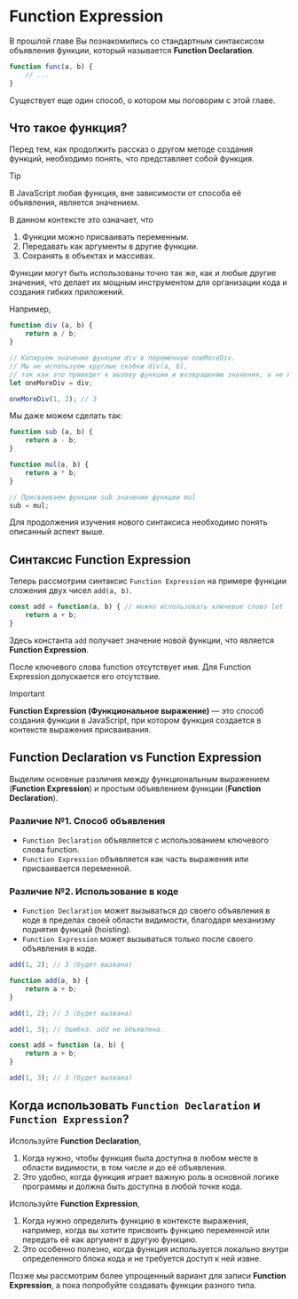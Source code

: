 # Function Expression

В прошлой главе Вы познакомились со стандартным синтаксисом объявления функции, который называется **Function Declaration**.
```js
function func(a, b) {
    // ...
}
```
Существует еще один способ, о котором мы поговорим с этой главе.

## Что такое функция?

Перед тем, как продолжить рассказ о другом методе создания функций, необходимо понять, что представляет собой функция.

> [!TIP]
> В JavaScript любая функция, вне зависимости от способа её объявления, является значением.

В данном контексте это означает, что
1. Функции можно присваивать переменным.
2. Передавать как аргументы в другие функции.
3. Сохранять в объектах и массивах.

Функции могут быть использованы точно так же, как и любые другие значения, что делает их мощным инструментом для организации кода и создания гибких приложений.

Например,
```js
function div (a, b) {
    return a / b;
}

// Копируем значение функции div в переменную oneMoreDiv.
// Мы не используем круглые скобки div(a, b), 
// так как это приведет к вызову функции и возвращению значения, а не копированию функции.
let oneMoreDiv = div;

oneMoreDiv(1, 2); // 3
```

Мы даже можем сделать так:
```js
function sub (a, b) {
    return a - b;
}

function mul(a, b) {
    return a * b;
}

// Присваиваем функции sub значение функции mul
sub = mul; 
```

Для продолжения изучения нового синтаксиса необходимо понять описанный аспект выше.

## Синтаксис Function Expression

Теперь рассмотрим синтаксис `Function Expression` на примере функции сложения двух чисел `add(a, b)`.

```js
const add = function(a, b) { // можно использовать ключевое слово let
    return a + b;
}
```

Здесь константа `add` получает значение новой функции, что является **Function Expression**.

После ключевого слова function отсутствует имя. Для Function Expression допускается его отсутствие.

> [!IMPORTANT]
> **Function Expression (Функциональное выражение)** — это способ создания функции в JavaScript, при котором функция создается в контексте выражения присваивания.


## Function Declaration vs Function Expression

Выделим основные различия между функциональным выражением (**Function Expression**) и простым объявлением функции (**Function Declaration**).

### Различие №1. Способ объявления

* `Function Declaration` объявляется с использованием ключевого слова function.
* `Function Expression` объявляется как часть выражения или присваивается переменной.

### Различие №2. Использование в коде

* `Function Declaration` может вызываться до своего объявления в коде в пределах своей области видимости, благодаря механизму поднятия функций (hoisting).
* `Function Expression` может вызываться только после своего объявления в коде.

```js
add(1, 2); // 3 (будет вызвана)

function add(a, b) {
    return a + b;
}

add(1, 2); // 3 (будет вызвана)
```
```js
add(1, 3); // Ошибка. add не объявлена.

const add = function (a, b) {
    return a + b;
}

add(1, 3); // 3 (будет вызвана)
```

## Когда использовать `Function Declaration` и `Function Expression`?

Используйте **Function Declaration**, 
1. Когда нужно, чтобы функция была доступна в любом месте в области видимости, в том числе и до её объявления.
2. Это удобно, когда функция играет важную роль в основной логике программы и должна быть доступна в любой точке кода.

Используйте **Function Expression**,
1. Когда нужно определить функцию в контексте выражения, например, когда вы хотите присвоить функцию переменной или передать её как аргумент в другую функцию.
2. Это особенно полезно, когда функция используется локально внутри определенного блока кода и не требуется доступ к ней извне.

Позже мы рассмотрим более упрощенный вариант для записи **Function Expression**, а пока попробуйте создавать функции разного типа.